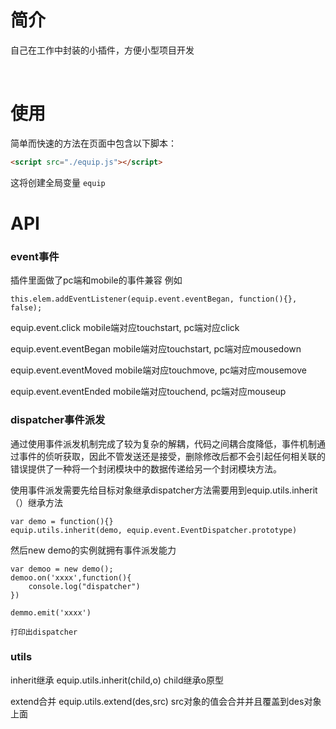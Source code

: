 # 简介
自己在工作中封装的小插件，方便小型项目开发

<br>

# 使用


简单而快速的方法在页面中包含以下脚本：

```html
<script src="./equip.js"></script>
```

这将创建全局变量 `equip`



# API

### event事件

插件里面做了pc端和mobile的事件兼容
例如
```
this.elem.addEventListener(equip.event.eventBegan, function(){}, false);
```

equip.event.click  mobile端对应touchstart, pc端对应click

equip.event.eventBegan mobile端对应touchstart, pc端对应mousedown

equip.event.eventMoved mobile端对应touchmove, pc端对应mousemove

equip.event.eventEnded mobile端对应touchend, pc端对应mouseup

### dispatcher事件派发

通过使用事件派发机制完成了较为复杂的解耦，代码之间耦合度降低，事件机制通过事件的侦听获取，因此不管发送还是接受，删除修改后都不会引起任何相关联的错误提供了一种将一个封闭模块中的数据传递给另一个封闭模块方法。

使用事件派发需要先给目标对象继承dispatcher方法需要用到equip.utils.inherit（）继承方法

```
var demo = function(){}
equip.utils.inherit(demo, equip.event.EventDispatcher.prototype)
```
然后new demo的实例就拥有事件派发能力
```
var demoo = new demo();
demoo.on('xxxx',function(){
	console.log("dispatcher")
})

demmo.emit('xxxx')

打印出dispatcher
```

### utils
inherit继承
equip.utils.inherit(child,o) child继承o原型

extend合并
equip.utils.extend(des,src) src对象的值会合并并且覆盖到des对象上面

